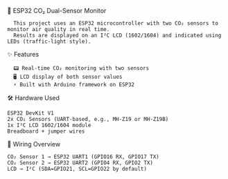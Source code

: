 🌱 ESP32 CO₂ Dual-Sensor Monitor 

      This project uses an ESP32 microcontroller with two CO₂ sensors to monitor air quality in real time.
      Results are displayed on an I²C LCD (1602/1604) and indicated using LEDs (traffic-light style).

✨ Features

      📟 Real-time CO₂ monitoring with two sensors
      🖥️ LCD display of both sensor values
      ⚡ Built with Arduino framework on ESP32

🛠️ Hardware Used

    ESP32 DevKit V1
    2x CO₂ Sensors (UART-based, e.g., MH-Z19 or MH-Z19B)
    1x I²C LCD 1602/1604 module
    Breadboard + jumper wires

📐 Wiring Overview

    CO₂ Sensor 1 → ESP32 UART1 (GPIO16 RX, GPIO17 TX)
    CO₂ Sensor 2 → ESP32 UART2 (GPIO4 RX, GPIO2 TX)
    LCD → I²C (SDA=GPIO21, SCL=GPIO22 by default)
